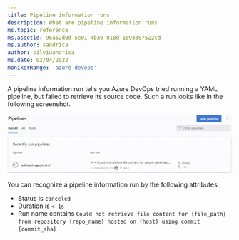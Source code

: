 ```yaml
---
title: Pipeline information runs
description: What are pipeline information runs
ms.topic: reference
ms.assetid: 96a52d0d-5e01-4b30-818d-1893387522cd
ms.author: sandrica
author: silviuandrica
ms.date: 02/04/2022
monikerRange: 'azure-devops'
---
```


A pipeline information run tells you Azure DevOps tried running a YAML pipeline, but failed to retrieve its source code. Such a run looks like in the following screenshot. 

![Pipeline information run](../process/media/pipeline-information-run.png)

You can recognize a pipeline information run by the following attributes:
- Status is `canceled`
- Duration is `< 1s`
- Run name contains `Could not retrieve file content for {file_path} from repository {repo_name} hosted on {host} using commit {commit_sha}`